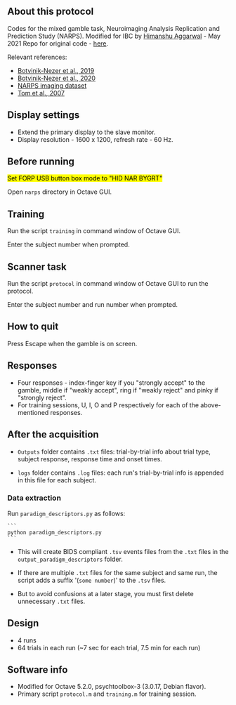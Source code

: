## About this protocol

Codes for the mixed gamble task, Neuroimaging Analysis Replication and Prediction Study (NARPS).
Modified for IBC by [Himanshu Aggarwal](himanshu.aggarwal@inria.fr) - May 2021
Repo for original code - [here](https://github.com/rotemb9/NARPS_scientific_data).

Relevant references:
* [Botvinik-Nezer et al., 2019](https://doi.org/10.1038/s41597-019-0113-7)
* [Botvinik-Nezer et al., 2020](https://doi.org/10.1038/s41586-020-2314-9)
* [NARPS imaging dataset](10.18112/openneuro.ds001734.v1.0.4)
* [Tom et al., 2007](https://doi.org/10.1126/science.1134239)

## Display settings

* Extend the primary display to the slave monitor.
* Display resolution - 1600 x 1200, refresh rate - 60 Hz.

## Before running

<mark>Set FORP USB button box mode to "HID NAR BYGRT"</mark>

Open `narps` directory in Octave GUI.

## Training

Run the script `training` in command window of Octave GUI.

Enter the subject number when prompted.

## Scanner task

Run the script `protocol` in command window of Octave GUI to run the protocol.

Enter the subject number and run number when prompted.

## How to quit

Press Escape when the gamble is on screen.

## Responses

* Four responses - index-finger key if you "strongly accept" to the gamble, middle if "weakly accept", ring if "weakly reject" and pinky if "strongly reject".
* For training sessions, U, I, O and P respectively for each of the above-mentioned responses.

## After the acquisition

* `Outputs` folder contains `.txt` files: trial-by-trial info about trial type, subject response, response time and onset times.

* `logs` folder contains `.log` files: each run's trial-by-trial info is appended in this file for each subject.

### Data extraction

Run `paradigm_descriptors.py` as follows:

    ```
    python paradigm_descriptors.py
    ```

* This will create BIDS compliant `.tsv` events files from the `.txt` files in the `output_paradigm_descriptors` folder. 

* If there are multiple `.txt` files for the same subject and same run, the script adds a suffix '(`some number`)' to the `.tsv` files. 

* But to avoid confusions at a later stage, you must first delete unnecessary `.txt` files.

## Design

* 4 runs
* 64 trials in each run (~7 sec for each trial, 7.5 min for each run)

## Software info

* Modified for Octave 5.2.0, psychtoolbox-3 (3.0.17, Debian flavor).
* Primary script `protocol.m` and `training.m` for training session.
